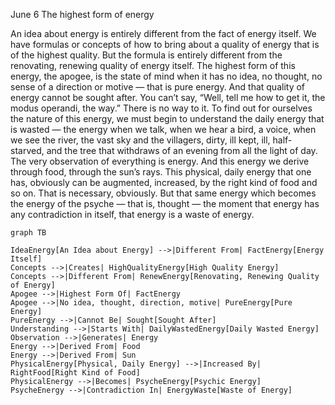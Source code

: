 June 6
The highest form of energy

An idea about energy is entirely different from the fact of energy itself. We have formulas or concepts of how to bring about a quality of energy that is of the highest quality. But the formula is entirely different from the renovating, renewing quality of energy itself.
The highest form of this energy, the apogee, is the state of mind when it has no idea, no thought, no sense of a direction or motive — that is pure energy. And that quality of energy cannot be sought after. You can’t say, “Well, tell me how to get it, the modus operandi, the way.” There is no way to it. To find out for ourselves the nature of this energy, we must begin to understand the daily energy that is wasted — the energy when we talk, when we hear a bird, a voice, when we see the river, the vast sky and the villagers, dirty, ill kept, ill, half-starved, and the tree that withdraws of an evening from all the light of day. The very observation of everything is energy. And this energy we derive through food, through the sun’s rays. This physical, daily energy that one has, obviously can be augmented, increased, by the right kind of food and so on. That is necessary, obviously. But that same energy which becomes the energy of the psyche — that is, thought — the moment that energy has any contradiction in itself, that energy is a waste of energy.

```mermaid
graph TB

IdeaEnergy[An Idea about Energy] -->|Different From| FactEnergy[Energy Itself]
Concepts -->|Creates| HighQualityEnergy[High Quality Energy]
Concepts -->|Different From| RenewEnergy[Renovating, Renewing Quality of Energy]
Apogee -->|Highest Form Of| FactEnergy
Apogee -->|No idea, thought, direction, motive| PureEnergy[Pure Energy]
PureEnergy -->|Cannot Be| Sought[Sought After]
Understanding -->|Starts With| DailyWastedEnergy[Daily Wasted Energy]
Observation -->|Generates| Energy
Energy -->|Derived From| Food
Energy -->|Derived From| Sun
PhysicalEnergy[Physical, Daily Energy] -->|Increased By| RightFood[Right Kind of Food]
PhysicalEnergy -->|Becomes| PsycheEnergy[Psychic Energy]
PsycheEnergy -->|Contradiction In| EnergyWaste[Waste of Energy]
```